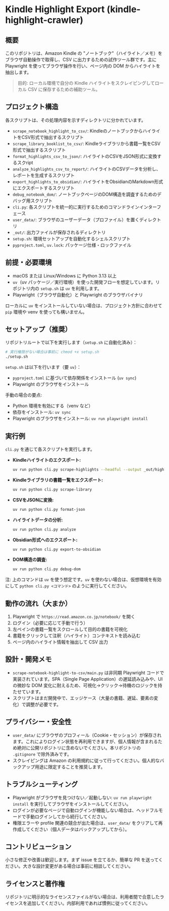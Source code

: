 # Kindle Highlight Export (kindle-highlight-crawler)

## 概要
このリポジトリは、Amazon Kindle の "ノートブック"（ハイライト／メモ）をブラウザ自動操作で取得し、CSV に出力するための試作ツール群です。主に Playwright を使ってブラウザ操作を行い、ページ内の DOM からハイライトを抽出します。

> 目的: ローカル環境で自分の Kindle ハイライトをスクレイピングしてローカル CSV に保存するための補助ツール。


## プロジェクト構造
各スクリプトは、その処理内容を示すディレクトリに分かれています。

- `scrape_notebook_highlight_to_csv/`: KindleのノートブックからハイライトをCSV形式で抽出するスクリプト
- `scrape_library_booklist_to_csv/`: Kindleライブラリから書籍一覧をCSV形式で抽出するスクリプト
- `format_highlights_csv_to_json/`: ハイライトのCSVをJSON形式に変換するスクript
- `analyze_highlights_csv_to_report/`: ハイライトのCSVデータを分析し、レポートを生成するスクリプト
- `export_highlights_to_obsidian/`: ハイライトをObsidianのMarkdown形式にエクスポートするスクリプト
- `debug_notebook_dom/`: ノートブックページのDOM構造を調査するためのデバッグ用スクリプト
- `cli.py`: 各スクリプトを統一的に実行するためのコマンドラインインターフェース
- `user_data/`: ブラウザのユーザーデータ（プロファイル）を置くディレクトリ
- `_out/`: 出力ファイルが保存されるディレクトリ
- `setup.sh`: 環境セットアップを自動化するシェルスクリプト
- `pyproject.toml`, `uv.lock`: パッケージ仕様・ロックファイル


## 前提・必要環境
- macOS または Linux/Windows に Python 3.13 以上
- `uv`（uv パッケージ／実行環境）を使った開発フローを想定しています。リポジトリ内の `setup.sh` は `uv` を利用します。
- Playwright（ブラウザ自動化）と Playwright のブラウザバイナリ

ローカルに `uv` をインストールしていない場合は、プロジェクト方針に合わせて `pip` 環境や venv を使っても構いません。


## セットアップ（推奨）
リポジトリルートで以下を実行します（`setup.sh` に自動化済み）：

```bash
# 実行権限がない場合は事前に chmod +x setup.sh
./setup.sh
```

`setup.sh` は以下を行います（要 `uv`）：
- `pyproject.toml` に基づいて依存関係をインストール (`uv sync`)
- Playwright のブラウザをインストール

手動の場合の要点:
- Python 環境を有効にする（venv など）
- 依存をインストール: `uv sync`
- Playwright のブラウザをインストール: `uv run playwright install`


## 実行例
`cli.py` を通じて各スクリプトを実行します。

- **Kindleハイライトのエクスポート:**
  ```bash
  uv run python cli.py scrape-highlights --headful --output _out/highlights.csv
  ```

- **Kindleライブラリの書籍一覧をエクスポート:**
  ```bash
  uv run python cli.py scrape-library
  ```

- **CSVをJSONに変換:**
  ```bash
  uv run python cli.py format-json
  ```

- **ハイライトデータの分析:**
  ```bash
  uv run python cli.py analyze
  ```

- **Obsidian形式へのエクスポート:**
  ```bash
  uv run python cli.py export-to-obsidian
  ```

- **DOM構造の調査:**
  ```bash
  uv run python cli.py debug-dom
  ```

注: 上のコマンドは `uv` を使う想定です。`uv` を使わない場合は、仮想環境を有効にして `python cli.py <コマンド>` のように実行してください。


## 動作の流れ（大まか）
1. Playwright で `https://read.amazon.co.jp/notebook/` を開く
2. ログイン（必要に応じて手動で行う）
3. 左ペインの書籍一覧をスクロールして目的の書籍を可視化
4. 書籍をクリックして注釈（ハイライト）コンテキストを読み込む
5. ページ内のハイライト情報を抽出して CSV 出力


## 設計・開発メモ
- `scrape-notebook-highlight-to-csv/main.py` は非同期 Playwright コードで実装されています。SPA（Single Page Application）の遅延読み込みや、UI の微妙な DOM 変化に耐えるため、可視化→クリック→待機のロジックを持たせています。
- スクリプトはまだ開発中で、エッジケース（大量の書籍、遅延、要素の変化）で調整が必要です。


## プライバシー・安全性
- `user_data/` にブラウザのプロフィール（Cookie・セッション）が保存されます。これによりログイン状態を再利用できますが、個人情報が含まれるため絶対に公開リポジトリに含めないでください。本リポジトリの `.gitignore` で除外済みです。
- スクレイピングは Amazon の利用規約に従って行ってください。個人的なバックアップ用途に限定することを推奨します。


## トラブルシューティング
- Playwright がブラウザを見つけない／起動しない: `uv run playwright install` を実行してブラウザをインストールしてください。
- ログインが必要なページで自動ログインが機能しない場合は、ヘッドフルモードで手動ログインしてから続行してください。
- 権限エラーや profile 関連の競合が出た場合は、`user_data/` をクリアして再作成してください（個人データはバックアップしてから）。


## コントリビューション
小さな修正や改善は歓迎します。まず issue を立てるか、簡単な PR を送ってください。大きな設計変更がある場合は事前に相談してください。


## ライセンスと著作権
リポジトリに明示的なライセンスファイルがない場合は、利用者間で合意したライセンスを追加してください。内部利用であれば慣例に従ってください。
